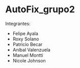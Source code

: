 # AutoFix_grupo2

Integrantes:
  - Felipe Ayala
  - Roxy Solano
  - Patricio Becar
  - Aníbal Valenzuela
  - Manuel Montti
  - Nicole Johnson

